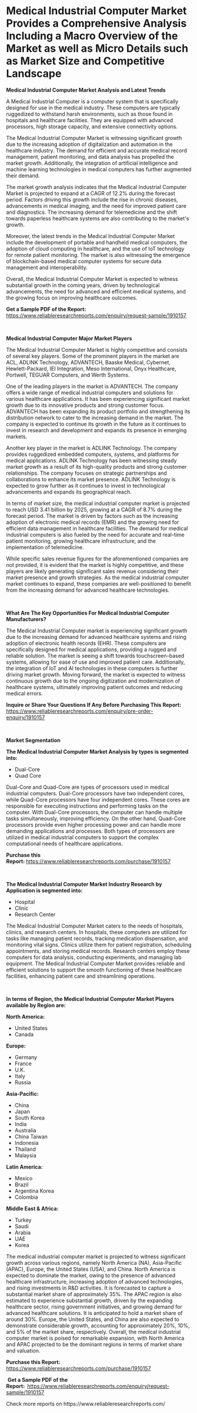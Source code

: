 <p><h1>Medical Industrial Computer Market Provides a Comprehensive Analysis Including a Macro Overview of the Market as well as Micro Details such as Market Size and Competitive Landscape</h1></p><p><strong>Medical Industrial Computer Market Analysis and Latest Trends</strong></p>
<p><p>A Medical Industrial Computer is a computer system that is specifically designed for use in the medical industry. These computers are typically ruggedized to withstand harsh environments, such as those found in hospitals and healthcare facilities. They are equipped with advanced processors, high storage capacity, and extensive connectivity options.</p><p>The Medical Industrial Computer Market is witnessing significant growth due to the increasing adoption of digitalization and automation in the healthcare industry. The demand for efficient and accurate medical record management, patient monitoring, and data analysis has propelled the market growth. Additionally, the integration of artificial intelligence and machine learning technologies in medical computers has further augmented their demand.</p><p>The market growth analysis indicates that the Medical Industrial Computer Market is projected to expand at a CAGR of 12.2% during the forecast period. Factors driving this growth include the rise in chronic diseases, advancements in medical imaging, and the need for improved patient care and diagnostics. The increasing demand for telemedicine and the shift towards paperless healthcare systems are also contributing to the market's growth.</p><p>Moreover, the latest trends in the Medical Industrial Computer Market include the development of portable and handheld medical computers, the adoption of cloud computing in healthcare, and the use of IoT technology for remote patient monitoring. The market is also witnessing the emergence of blockchain-based medical computer systems for secure data management and interoperability.</p><p>Overall, the Medical Industrial Computer Market is expected to witness substantial growth in the coming years, driven by technological advancements, the need for advanced and efficient medical systems, and the growing focus on improving healthcare outcomes.</p></p>
<p><strong>Get a Sample PDF of the Report:&nbsp;</strong> <a href="https://www.reliableresearchreports.com/enquiry/request-sample/1910157">https://www.reliableresearchreports.com/enquiry/request-sample/1910157</a></p>
<p>&nbsp;</p>
<p><strong>Medical Industrial Computer Major Market Players</strong></p>
<p><p>The Medical Industrial Computer Market is highly competitive and consists of several key players. Some of the prominent players in the market are ACL, ADLINK Technology, ADVANTECH, Baaske Medical, Cybernet, Hewlett-Packard, IEI Integration, Meso International, Onyx Healthcare, Portwell, TEGUAR Computers, and Werth Systems.</p><p>One of the leading players in the market is ADVANTECH. The company offers a wide range of medical industrial computers and solutions for various healthcare applications. It has been experiencing significant market growth due to its innovative products and strong customer focus. ADVANTECH has been expanding its product portfolio and strengthening its distribution network to cater to the increasing demand in the market. The company is expected to continue its growth in the future as it continues to invest in research and development and expands its presence in emerging markets.</p><p>Another key player in the market is ADLINK Technology. The company provides ruggedized embedded computers, systems, and platforms for medical applications. ADLINK Technology has been witnessing steady market growth as a result of its high-quality products and strong customer relationships. The company focuses on strategic partnerships and collaborations to enhance its market presence. ADLINK Technology is expected to grow further as it continues to invest in technological advancements and expands its geographical reach.</p><p>In terms of market size, the medical industrial computer market is projected to reach USD 3.41 billion by 2025, growing at a CAGR of 8.7% during the forecast period. The market is driven by factors such as the increasing adoption of electronic medical records (EMR) and the growing need for efficient data management in healthcare facilities. The demand for medical industrial computers is also fueled by the need for accurate and real-time patient monitoring, growing healthcare infrastructure, and the implementation of telemedicine.</p><p>While specific sales revenue figures for the aforementioned companies are not provided, it is evident that the market is highly competitive, and these players are likely generating significant sales revenue considering their market presence and growth strategies. As the medical industrial computer market continues to expand, these companies are well-positioned to benefit from the increasing demand for advanced healthcare technologies.</p></p>
<p>&nbsp;</p>
<p><strong>What Are The Key Opportunities For Medical Industrial Computer Manufacturers?</strong></p>
<p><p>The Medical Industrial Computer market is experiencing significant growth due to the increasing demand for advanced healthcare systems and rising adoption of electronic health records (EHR). These computers are specifically designed for medical applications, providing a rugged and reliable solution. The market is seeing a shift towards touchscreen-based systems, allowing for ease of use and improved patient care. Additionally, the integration of IoT and AI technologies in these computers is further driving market growth. Moving forward, the market is expected to witness continuous growth due to the ongoing digitization and modernization of healthcare systems, ultimately improving patient outcomes and reducing medical errors.</p></p>
<p><strong>Inquire or Share Your Questions If Any Before Purchasing This Report:</strong> <a href="https://www.reliableresearchreports.com/enquiry/pre-order-enquiry/1910157">https://www.reliableresearchreports.com/enquiry/pre-order-enquiry/1910157</a></p>
<p>&nbsp;</p>
<p><strong>Market Segmentation</strong></p>
<p><strong>The Medical Industrial Computer Market Analysis by types is segmented into:</strong></p>
<p><ul><li>Dual-Core</li><li>Quad Core</li></ul></p>
<p><p>Dual-Core and Quad-Core are types of processors used in medical industrial computers. Dual-Core processors have two independent cores, while Quad-Core processors have four independent cores. These cores are responsible for executing instructions and performing tasks on the computer. With Dual-Core processors, the computer can handle multiple tasks simultaneously, improving efficiency. On the other hand, Quad-Core processors provide even higher processing power and can handle more demanding applications and processes. Both types of processors are utilized in medical industrial computers to support the complex computational needs of healthcare applications.</p></p>
<p><strong>Purchase this Report:&nbsp;</strong><a href="https://www.reliableresearchreports.com/purchase/1910157">https://www.reliableresearchreports.com/purchase/1910157</a></p>
<p>&nbsp;</p>
<p><strong>The Medical Industrial Computer Market Industry Research by Application is segmented into:</strong></p>
<p><ul><li>Hospital</li><li>Clinic</li><li>Research Center</li></ul></p>
<p><p>The Medical Industrial Computer Market caters to the needs of hospitals, clinics, and research centers. In hospitals, these computers are utilized for tasks like managing patient records, tracking medication dispensation, and monitoring vital signs. Clinics utilize them for patient registration, scheduling appointments, and storing medical records. Research centers employ these computers for data analysis, conducting experiments, and managing lab equipment. The Medical Industrial Computer Market provides reliable and efficient solutions to support the smooth functioning of these healthcare facilities, enhancing patient care and streamlining operations.</p></p>
<p>&nbsp;</p>
<p><strong>In terms of Region, the Medical Industrial Computer Market Players available by Region are:</strong></p>
<p>
    <p> <strong> North America: </strong>
        <ul>
            <li>United States</li>
            <li>Canada</li>
        </ul>
        </p> 
    <p> <strong> Europe: </strong>
        <ul>
            <li>Germany</li>
            <li>France</li>
            <li>U.K.</li>
            <li>Italy</li>
            <li>Russia</li>
        </ul>
        </p> 
    <p> <strong> Asia-Pacific: </strong>
        <ul>
            <li>China</li>
            <li>Japan</li>
            <li>South Korea</li>
            <li>India</li>
            <li>Australia</li>
            <li>China Taiwan</li>
            <li>Indonesia</li>
            <li>Thailand</li>
            <li>Malaysia</li>
        </ul>
        </p> 
    <p> <strong> Latin America: </strong>
        <ul>
            <li>Mexico</li>
            <li>Brazil</li>
            <li>Argentina Korea</li>
            <li>Colombia</li>
        </ul>
        </p> 
    <p> <strong> Middle East & Africa: </strong>
        <ul>
            <li>Turkey</li>
            <li>Saudi</li>
            <li>Arabia</li>
            <li>UAE</li>
            <li>Korea</li>
        </ul>
    </p>
    </p>
<p><p>The medical industrial computer market is projected to witness significant growth across various regions, namely North America (NA), Asia-Pacific (APAC), Europe, the United States (USA), and China. North America is expected to dominate the market, owing to the presence of advanced healthcare infrastructure, increasing adoption of advanced technologies, and rising investments in R&D activities. It is forecasted to capture a substantial market share of approximately 35%. The APAC region is also estimated to experience substantial growth, driven by the expanding healthcare sector, rising government initiatives, and growing demand for advanced healthcare solutions. It is anticipated to hold a market share of around 30%. Europe, the United States, and China are also expected to demonstrate considerable growth, accounting for approximately 20%, 10%, and 5% of the market share, respectively. Overall, the medical industrial computer market is poised for remarkable expansion, with North America and APAC projected to be the dominant regions in terms of market share and valuation.</p></p>
<p><strong>Purchase this Report: </strong><a href="https://www.reliableresearchreports.com/purchase/1910157">https://www.reliableresearchreports.com/purchase/1910157</a></p>
<p>&nbsp;<strong>Get a Sample PDF of the Report:&nbsp;&nbsp;</strong><a href="https://www.reliableresearchreports.com/enquiry/request-sample/1910157">https://www.reliableresearchreports.com/enquiry/request-sample/1910157</a></p>
<p><strong></strong></p>
<p>Check more reports on https://www.reliableresearchreports.com/</p>